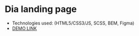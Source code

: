 # Dia landing page
- Technologies used: (HTML5/CSS3/JS, SCSS, BEM, Figma)
- [DEMO LINK](https://morfeii.github.io/layout_dia/)
